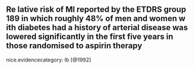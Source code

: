 Re lative risk of MI reported by the ETDRS group 189 in which roughly 48% of men and women w ith diabetes had a history of arterial disease was lowered significantly in the first five years in those randomised to aspirin therapy
---
 nice.evidencecategory: Ib
[@1992]
